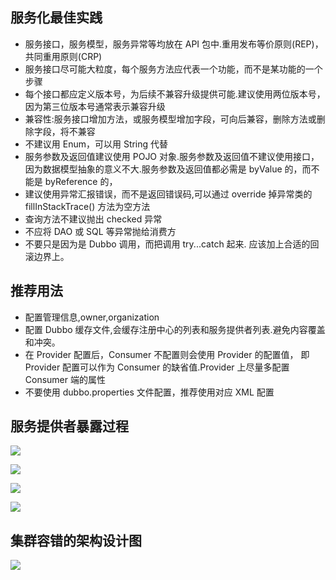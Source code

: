 ## 服务化最佳实践
- 服务接口，服务模型，服务异常等均放在 API 包中.重用发布等价原则(REP)，共同重用原则(CRP)
- 服务接口尽可能大粒度，每个服务方法应代表一个功能，而不是某功能的一个步骤
- 每个接口都应定义版本号，为后续不兼容升级提供可能.建议使用两位版本号，因为第三位版本号通常表示兼容升级
- 兼容性:服务接口增加方法，或服务模型增加字段，可向后兼容，删除方法或删除字段，将不兼容
- 不建议用 Enum，可以用 String 代替
- 服务参数及返回值建议使用 POJO 对象.服务参数及返回值不建议使用接口，因为数据模型抽象的意义不大.服务参数及返回值都必需是 byValue 的，而不能是 byReference 的，
- 建议使用异常汇报错误，而不是返回错误码,可以通过 override 掉异常类的 fillInStackTrace() 方法为空方法
- 查询方法不建议抛出 checked 异常
- 不应将 DAO 或 SQL 等异常抛给消费方
- 不要只是因为是 Dubbo 调用，而把调用 try...catch 起来. 应该加上合适的回滚边界上。

## 推荐用法
- 配置管理信息,owner,organization
- 配置 Dubbo 缓存文件,会缓存注册中心的列表和服务提供者列表.避免内容覆盖和冲突。
- 在 Provider 配置后，Consumer 不配置则会使用 Provider 的配置值，
即 Provider 配置可以作为 Consumer 的缺省值.Provider 上尽量多配置 Consumer 端的属性
- 不要使用 dubbo.properties 文件配置，推荐使用对应 XML 配置

## 服务提供者暴露过程
![](http://upload-images.jianshu.io/upload_images/1041678-0db0d7dd6fd7a998.png?imageMogr2/auto-orient/strip%7CimageView2/2/w/1240)

![](http://upload-images.jianshu.io/upload_images/1041678-f90a214d6083df42.png?imageMogr2/auto-orient/strip%7CimageView2/2/w/1240)

![](http://upload-images.jianshu.io/upload_images/1041678-a08cc70f2d564140.png?imageMogr2/auto-orient/strip%7CimageView2/2/w/1240)


![](http://upload-images.jianshu.io/upload_images/1041678-c47efaec0ba84167.png?imageMogr2/auto-orient/strip%7CimageView2/2/w/1240)

## 集群容错的架构设计图
![](http://upload-images.jianshu.io/upload_images/1041678-7a2a42110a73253a.png?imageMogr2/auto-orient/strip%7CimageView2/2/w/1240)